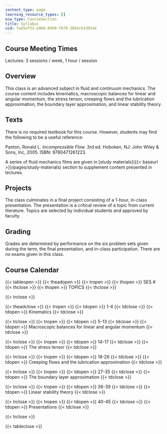 ```yaml
---
content_type: page
learning_resource_types: []
ocw_type: CourseSection
title: Syllabus
uid: fae5ef52-a966-8450-fb79-3854cb1d914e
---
```


Course Meeting Times
--------------------

Lectures: 3 sessions / week, 1 hour / session

Overview
--------

This class is an advanced subject in fluid and continuum mechanics. The course content includes kinematics, macroscopic balances for linear and angular momentum, the stress tensor, creeping flows and the lubrication approximation, the boundary layer approximation, and linear stability theory.

Texts
-----

There is no required textbook for this course. However, students may find the following to be a useful reference:

Panton, Ronald L. _Incompressible Flow._ 3rd ed. Hoboken, NJ: John Wiley & Sons, Inc, 2005. ISBN: 9780471261223.

A series of fluid mechanics films are given in [study materials]({{< baseurl >}}/pages/study-materials) section to supplement content presented in lectures.

Projects
--------

The class culminates in a final project consisting of a 1-hour, in-class presentation. The presentation is a critical review of a topic from current literature. Topics are selected by individual students and approved by faculty.

Grading
-------

Grades are determined by performance on the six problem sets given during the term, the final presentation, and in-class participation. There are no exams given in this class.

Course Calendar
---------------

{{< tableopen >}}
{{< theadopen >}}
{{< tropen >}}
{{< thopen >}}
SES #
{{< thclose >}}
{{< thopen >}}
TOPICS
{{< thclose >}}

{{< trclose >}}

{{< theadclose >}}
{{< tropen >}}
{{< tdopen >}}
1-4
{{< tdclose >}}
{{< tdopen >}}
Kinematics
{{< tdclose >}}

{{< trclose >}}
{{< tropen >}}
{{< tdopen >}}
5-13
{{< tdclose >}}
{{< tdopen >}}
Macroscopic balances for linear and angular momentum
{{< tdclose >}}

{{< trclose >}}
{{< tropen >}}
{{< tdopen >}}
14-17
{{< tdclose >}}
{{< tdopen >}}
The stress tensor
{{< tdclose >}}

{{< trclose >}}
{{< tropen >}}
{{< tdopen >}}
18-26
{{< tdclose >}}
{{< tdopen >}}
Creeping flows and the lubrication approximation
{{< tdclose >}}

{{< trclose >}}
{{< tropen >}}
{{< tdopen >}}
27-35
{{< tdclose >}}
{{< tdopen >}}
The boundary layer approximation
{{< tdclose >}}

{{< trclose >}}
{{< tropen >}}
{{< tdopen >}}
36-39
{{< tdclose >}}
{{< tdopen >}}
Linear stability theory
{{< tdclose >}}

{{< trclose >}}
{{< tropen >}}
{{< tdopen >}}
40-45
{{< tdclose >}}
{{< tdopen >}}
Presentations
{{< tdclose >}}

{{< trclose >}}

{{< tableclose >}}